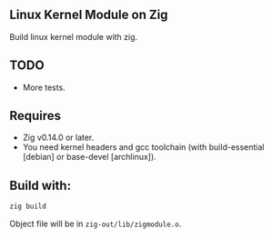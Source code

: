 ## Linux Kernel Module on Zig

Build linux kernel module with zig.

## TODO

- More tests.

## Requires

- Zig v0.14.0 or later.
- You need kernel headers and gcc toolchain (with build-essential [debian] or base-devel [archlinux]).

## Build with:
```bash
zig build
```
Object file will be in `zig-out/lib/zigmodule.o`.

